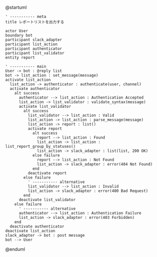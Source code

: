 @startuml

    ' ----------- meta
    title レポートリストを出力する

    actor User
    boundary bot
    participant slack_adapter
    participant list_action
    participant authenticator
    participant list_validator
    entity report

    ' ----------- main
    User -> bot : @reply list
    bot -> list_action : set_message(message)
    activate list_action
      list_action -> authenticator : authenticate(user, channel)
      activate authenticator
        alt success
          authenticator --> list_action : Authentication Accepted
          list_action -> list_validator : validate_syntax(message)
          activate list_validator
            alt success
              list_validator --> list_action : Valid
              list_action -> list_action : parse_message(message)
              list_action -> report : list()
              activate report
                alt success
                  report --> list_action : Found
                  list_action -> list_action : list_report_group_by_statuses()
                  list_action -> slack_adapter : list(list, 200 OK)
                else failure
                  report --> list_action : Not Found
                  list_action -> slack_adapter : error(404 Not Found)
                end
              deactivate report
            else failure
              ' ----------- alternative
              list_validator --> list_action : Invalid
              list_action -> slack_adapter : error(400 Bad Request)
            end
          deactivate list_validator
        else failure
          ' ----------- alternative
          authenticator --> list_action : Authentication Failure
          list_action -> slack_adapter : error(403 Forbidden)
        end
      deactivate authenticator
    deactivate list_action
    slack_adapter -> bot : post message
    bot --> User

@enduml
